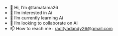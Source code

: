 - 👋 Hi, I’m @tamatama26
- 👀 I’m interested in Ai
- 🌱 I’m currently learning Ai
- 💞️ I’m looking to collaborate on Ai
- 📫 How to reach me : radityadandy26@gmail.com

<!---
tamatama26/tamatama26 is a ✨ special ✨ repository because its `README.md` (this file) appears on your GitHub profile.
You can click the Preview link to take a look at your changes.
--->
